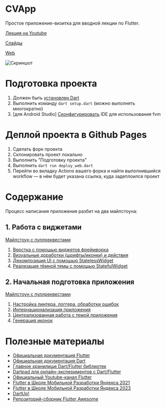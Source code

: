 # CVApp

Простое приложение-визитка для вводной лекции по Flutter.

[Лекция на Youtube](https://www.youtube.com/watch?v=enWUtDK__hg)

[Слайды](docs/shmr_intro.pdf)

[Web](https://kltsv.github.io/cvapp/)

![Скриншот](docs/image.png)

# Подготовка проекта

1. Должен быть [установлен Dart](https://dart.dev/get-dart)
2. Выполнить команду `dart setup.dart` (можно выполнять многократно)
3. \[для Android Studio\] [Сконфигурировать](https://fvm.app/docs/getting_started/configuration) IDE
   для использования fvm

# Деплой проекта в Github Pages

1. Сделать форк проекта
2. Склонировать проект локально
3. Выполнить "Подготовку проекта"
4. Выполнить `dart run deploy_web.dart`
5. Перейти во вкладку Actions вашего форка и найти выполнившийся workflow — в нём будет указана
   ссылка, куда задеплоился проект

# Содержание

Процесс написания приложения разбит на два майлстоуна:

## 1. Работа с виджетами

[Майлстоун с пуллреквестами](https://github.com/kltsv/cvapp/milestone/1?closed=1)

1. [Верстка с помощью виджетов фреймворка](https://github.com/kltsv/cvapp/pull/1)
2. [Визуальные доработки (шрифты/иконки) и действия](https://github.com/kltsv/cvapp/pull/2)
3. [Декомпозиция UI с помощью StatelessWidget](https://github.com/kltsv/cvapp/pull/3)
4. [Реализация тёмной темы с помощью StatefulWidget](https://github.com/kltsv/cvapp/pull/4)

## 2. Начальная подготовка приложения

[Майлстоун с пуллреквестами](https://github.com/kltsv/cvapp/milestone/2?closed=1)

1. [Настройка линтера, логгера, обработки ошибок](https://github.com/kltsv/cvapp/pull/5)
2. [Интернационализация приложения](https://github.com/kltsv/cvapp/pull/6)
3. [Централизованная работа с темой приложения](https://github.com/kltsv/cvapp/pull/7)
4. [Генерация иконок](https://github.com/kltsv/cvapp/pull/8)

# Полезные материалы

* [Официальная документация Flutter](https://flutter.dev)
* [Официальная документация Dart](https://dart.dev)
* [Главное хранилище Dart/Flutter библиотек](https://pub.dev)
* [Dartpad для онлайн-экспериментов с Dart/Flutter](https://dartpad.dev)
* [Официальный Youtube-канал Flutter](https://www.youtube.com/c/flutterdev)
* [Flutter в Школе Мобильной Разработки Яндекса 2021](https://www.youtube.com/playlist?list=PLQC2_0cDcSKBB4F8y-V_lB2HiFYSWIgYW)
* [Flutter в Школе Мобильной Разработки Яндекса 2023](https://www.youtube.com/playlist?list=PLIh9yLdjK2YepDyvvvHR-_Iv_YD-W-gSP)
* [DartUp!](https://www.youtube.com/playlist?list=PLxcvsYzLfaTBFHePQCdKmZM6MCqN7OsGE)
* [Репозиторий-сборник Flutter Awesome](https://github.com/Solido/awesome-flutter) 